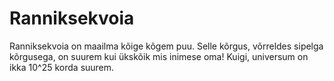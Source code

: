 # Ranniksekvoia

Ranniksekvoia on maailma kõige kõgem puu. Selle kõrgus, võrreldes sipelga
kõrgusega, on suurem kui ükskõik mis inimese oma! Kuigi, universum on ikka 10^25
korda suurem.
